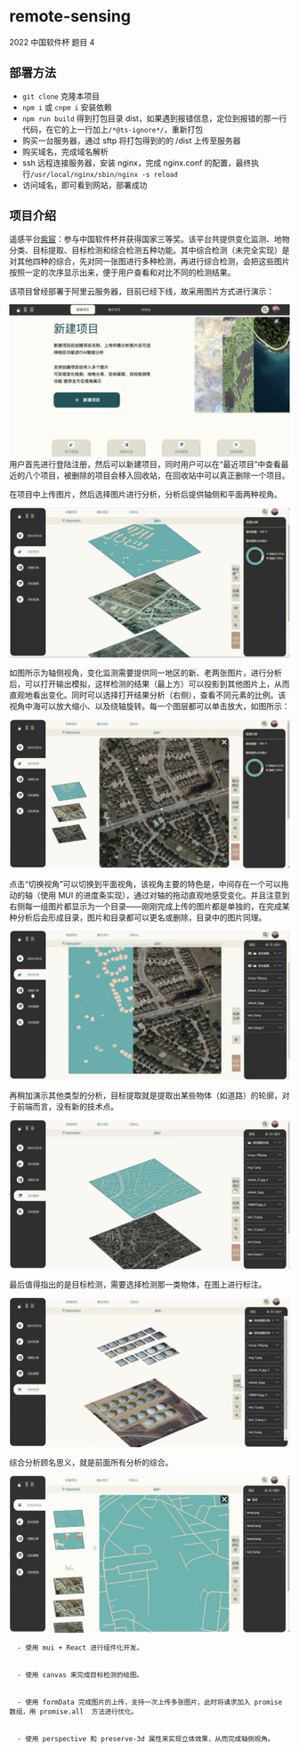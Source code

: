 # remote-sensing

2022 中国软件杯 题目 4

## 部署方法

- `git clone` 克隆本项目
- `npm i` 或 `cnpm i` 安装依赖
- `npm run build` 得到打包目录 dist，如果遇到报错信息，定位到报错的那一行代码，在它的上一行加上`/*@ts-ignore*/`，重新打包
- 购买一台服务器，通过 sftp 将打包得到的的 /dist 上传至服务器
- 购买域名，完成域名解析
- ssh 远程连接服务器，安装 nginx，完成 nginx.conf 的配置，最终执行`/usr/local/nginx/sbin/nginx -s reload`
- 访问域名，即可看到网站，部署成功

## 项目介绍

遥感平台[紫宸](https://github.com/DanmoSAMA/remote-sensing)：参与中国软件杯并获得国家三等奖。该平台共提供变化监测、地物分类、目标提取、目标检测和综合检测五种功能。其中综合检测（未完全实现）是对其他四种的综合，先对同一张图进行多种检测，再进行综合检测，会把这些图片按照一定的次序显示出来，便于用户查看和对比不同的检测结果。

   该项目曾经部署于阿里云服务器，目前已经下线，故采用图片方式进行演示：

   ![image-20230319205615249](./src/assets/readme/1.png)用户首先进行登陆注册，然后可以新建项目，同时用户可以在“最近项目”中查看最近的八个项目，被删除的项目会移入回收站，在回收站中可以真正删除一个项目。

   在项目中上传图片，然后选择图片进行分析，分析后提供轴侧和平面两种视角。

   ![image-20230319211620899](./src/assets/readme/2.png)

   如图所示为轴侧视角，变化监测需要提供同一地区的新、老两张图片，进行分析后，可以打开输出模拟，这样检测的结果（最上方）可以投影到其他图片上，从而直观地看出变化。同时可以选择打开结果分析（右侧），查看不同元素的比例。该视角中海可以放大缩小、以及绕轴旋转。每一个图层都可以单击放大，如图所示：

   ![image-20230319211940702](./src/assets/readme/3.png)

   点击“切换视角”可以切换到平面视角，该视角主要的特色是，中间存在一个可以拖动的轴（使用 MUI 的进度条实现），通过对轴的拖动直观地感受变化。并且注意到右侧每一组图片都显示为一个目录——刚刚完成上传的图片都是单独的，在完成某种分析后会形成目录，图片和目录都可以更名或删除，目录中的图片同理。

   ![image-20230319212259590](./src/assets/readme/4.png)

   再稍加演示其他类型的分析，目标提取就是提取出某些物体（如道路）的轮廓，对于前端而言，没有新的技术点。

![image-20230319212657513](./src/assets/readme/5.png)

最后值得指出的是目标检测，需要选择检测那一类物体，在图上进行标注。

![image-20230319212902452](./src/assets/readme/6.png)

综合分析顾名思义，就是前面所有分析的综合。

![image-20230319212950319](./src/assets/readme/7.png)

      - 使用 mui + React 进行组件化开发。


      - 使用 canvas 来完成目标检测的绘图。


      - 使用 formData 完成图片的上传，支持一次上传多张图片，此时将请求加入 promise 数组，用 promise.all  方法进行优化。


      - 使用 perspective 和 preserve-3d 属性来实现立体效果，从而完成轴侧视角。
